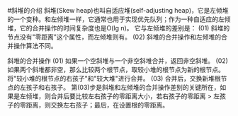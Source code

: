 #斜堆的介绍
斜堆(Skew heap)也叫自适应堆(self-adjusting heap)，它是左倾堆的一个变种。和左倾堆一样，它通常也用于实现优先队列；作为一种自适应的左倾堆，它的合并操作的时间复杂度也是O(lg n)。
它与左倾堆的差别是：
(01) 斜堆的节点没有"零距离"这个属性，而左倾堆则有。
(02) 斜堆的合并操作和左倾堆的合并操作算法不同。

斜堆的合并操作
(01) 如果一个空斜堆与一个非空斜堆合并，返回非空斜堆。
(02) 如果两个斜堆都非空，那么比较两个根节点，取较小堆的根节点为新的根节点。将"较小堆的根节点的右孩子"和"较大堆"进行合并。
(03) 合并后，交换新堆根节点的左孩子和右孩子。
        第(03)步是斜堆和左倾堆的合并操作差别的关键所在，如果是左倾堆，则合并后要比较左右孩子的零距离大小，若右孩子的零距离 > 左孩子的零距离，则交换左右孩子；最后，在设置根的零距离。